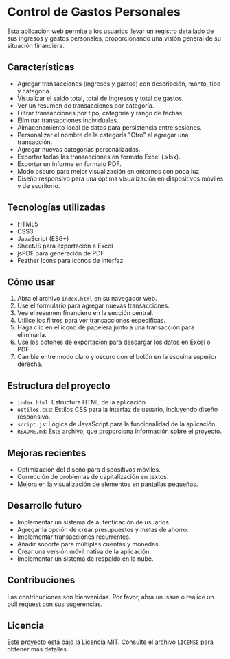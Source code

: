 # Control de Gastos Personales

Esta aplicación web permite a los usuarios llevar un registro detallado de sus ingresos y gastos personales, proporcionando una visión general de su situación financiera.

## Características

- Agregar transacciones (ingresos y gastos) con descripción, monto, tipo y categoría.
- Visualizar el saldo total, total de ingresos y total de gastos.
- Ver un resumen de transacciones por categoría.
- Filtrar transacciones por tipo, categoría y rango de fechas.
- Eliminar transacciones individuales.
- Almacenamiento local de datos para persistencia entre sesiones.
- Personalizar el nombre de la categoría "Otro" al agregar una transacción.
- Agregar nuevas categorías personalizadas.
- Exportar todas las transacciones en formato Excel (.xlsx).
- Exportar un informe en formato PDF.
- Modo oscuro para mejor visualización en entornos con poca luz.
- Diseño responsivo para una óptima visualización en dispositivos móviles y de escritorio.

## Tecnologías utilizadas

- HTML5
- CSS3
- JavaScript (ES6+)
- SheetJS para exportación a Excel
- jsPDF para generación de PDF
- Feather Icons para iconos de interfaz

## Cómo usar

1. Abra el archivo `index.html` en su navegador web.
2. Use el formulario para agregar nuevas transacciones.
3. Vea el resumen financiero en la sección central.
4. Utilice los filtros para ver transacciones específicas.
5. Haga clic en el icono de papelera junto a una transacción para eliminarla.
6. Use los botones de exportación para descargar los datos en Excel o PDF.
7. Cambie entre modo claro y oscuro con el botón en la esquina superior derecha.

## Estructura del proyecto

- `index.html`: Estructura HTML de la aplicación.
- `estilos.css`: Estilos CSS para la interfaz de usuario, incluyendo diseño responsivo.
- `script.js`: Lógica de JavaScript para la funcionalidad de la aplicación.
- `README.md`: Este archivo, que proporciona información sobre el proyecto.

## Mejoras recientes

- Optimización del diseño para dispositivos móviles.
- Corrección de problemas de capitalización en textos.
- Mejora en la visualización de elementos en pantallas pequeñas.

## Desarrollo futuro

- Implementar un sistema de autenticación de usuarios.
- Agregar la opción de crear presupuestos y metas de ahorro.
- Implementar transacciones recurrentes.
- Añadir soporte para múltiples cuentas y monedas.
- Crear una versión móvil nativa de la aplicación.
- Implementar un sistema de respaldo en la nube.

## Contribuciones

Las contribuciones son bienvenidas. Por favor, abra un issue o realice un pull request con sus sugerencias.

## Licencia

Este proyecto está bajo la Licencia MIT. Consulte el archivo `LICENSE` para obtener más detalles.

